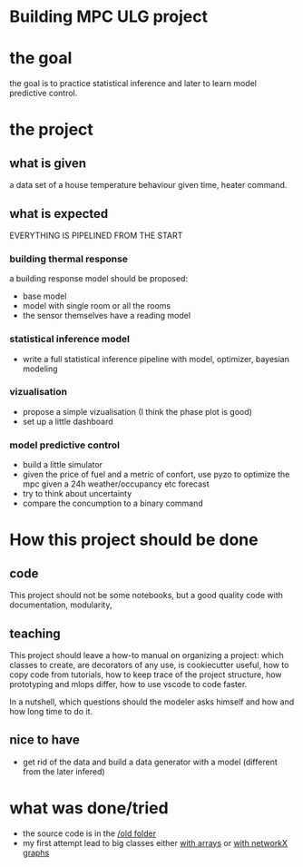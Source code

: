 Building MPC ULG project
==============================


# the goal

the goal is to practice statistical inference and later to learn model predictive control.

# the project

## what is given

a data set of a house temperature behaviour given time, heater command.

## what is expected

EVERYTHING IS PIPELINED FROM THE START

### building thermal response

a building response model should be proposed:

- base model
- model with single room or all the rooms
- the sensor themselves have a reading model

### statistical inference model

- write a full statistical inference pipeline with model, optimizer, bayesian modeling

### vizualisation

- propose a simple vizualisation (I think the phase plot is good)
- set up a little dashboard

### model predictive control

- build a little simulator
- given the price of fuel and a metric of confort, use pyzo to optimize the mpc given a 24h weather/occupancy etc forecast
- try to think about uncertainty
- compare the concumption to a binary command

# How this project should be done

## code

This project should not be some notebooks, but a good quality code with documentation, modularity,

## teaching

This project should leave a how-to manual on organizing a project: which classes to create, are decorators of any use, is cookiecutter useful, how to copy code from tutorials, how to keep trace of the project structure, how prototyping and mlops differ, how to use vscode to code faster.

In a nutshell, which questions should the modeler asks himself and how and how long time to do it.

## nice to have

- get rid of the data and build a data generator with a model (different from the later infered)

# what was done/tried

- the source code is in the [/old folder](old/src)
- my first attempt lead to big classes either [with arrays](old/src/models/model_On_Array2.py) or [with networkX graphs]([old/src/models/Model_On_G.py])


